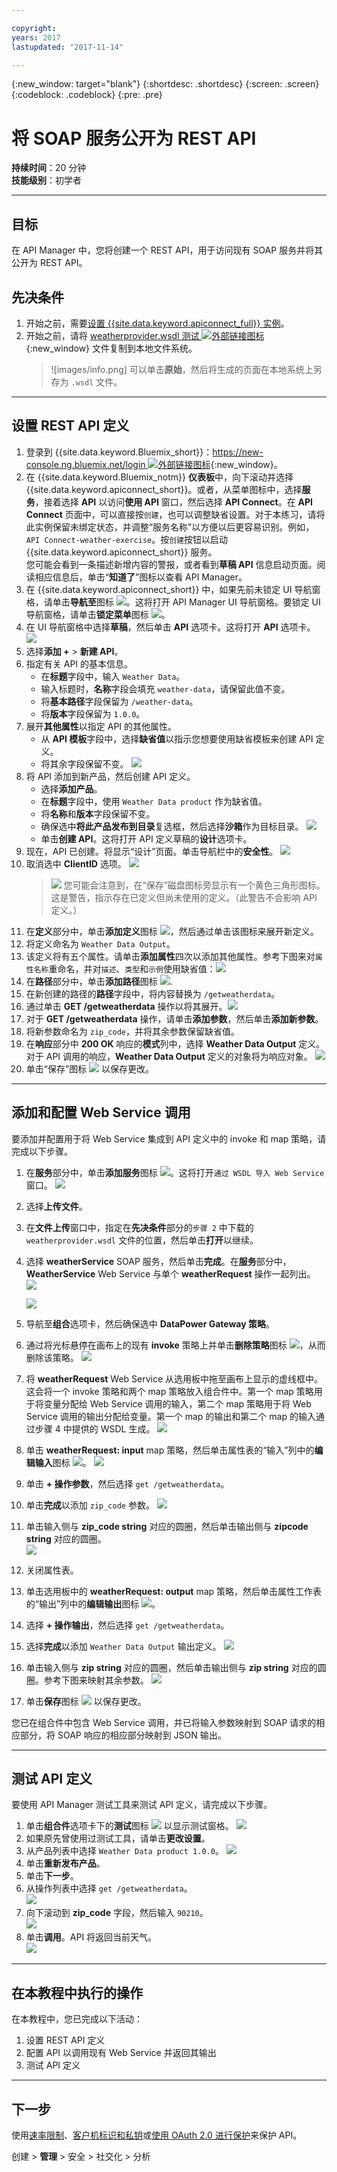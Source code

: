 ```yaml
---

copyright:
years: 2017
lastupdated: "2017-11-14"

---
```


{:new_window: target="blank"}
{:shortdesc: .shortdesc}
{:screen: .screen}
{:codeblock: .codeblock}
{:pre: .pre}
 

# 将 SOAP 服务公开为 REST API
**持续时间**：20 分钟  
**技能级别**：初学者  

---
## 目标
在 API Manager 中，您将创建一个 REST API，用于访问现有 SOAP 服务并将其公开为 REST API。

## 先决条件
1. 开始之前，需要[设置 {{site.data.keyword.apiconnect_full}} 实例](tut_prereq_set_up_apic_instance.html)。
2. 开始之前，请将 [weatherprovider.wsdl 测试 ![外部链接图标](../../../icons/launch-glyph.svg "外部链接图标")](https://raw.githubusercontent.com/IBM-Bluemix-Docs/apiconnect/master/tutorials/weatherprovider.wsdl){:new_window} 文件复制到本地文件系统。
	>![images/info.png]
	>可以单击**原始**，然后将生成的页面在本地系统上另存为 `.wsdl` 文件。

---
## 设置 REST API 定义
1. 登录到 {{site.data.keyword.Bluemix_short}}：[https://new-console.ng.bluemix.net/login ![外部链接图标](../../../icons/launch-glyph.svg "外部链接图标")](https://new-console.ng.bluemix.net/login){:new_window}。
2. 在 {{site.data.keyword.Bluemix_notm}} **仪表板**中，向下滚动并选择 {{site.data.keyword.apiconnect_short}}。或者，从菜单图标中，选择**服务**，接着选择 **API** 以访问**使用 API** 窗口，然后选择 **API Connect**。在 **API Connect** 页面中，可以直接按`创建`，也可以调整缺省设置。对于本练习，请将此实例保留未绑定状态，并调整“服务名称”以方便以后更容易识别。例如，`API Connect-weather-exercise`。按`创建`按钮以启动 {{site.data.keyword.apiconnect_short}} 服务。  
您可能会看到一条描述新增内容的警报，或者看到**草稿 API** 信息启动页面。阅读相应信息后，单击“**知道了**”图标以查看 API Manager。
3. 在 {{site.data.keyword.apiconnect_short}} 中，如果先前未锁定 UI 导航窗格，请单击**导航至**图标 ![](images/navigate-to.png)。这将打开 API Manager UI 导航窗格。要锁定 UI 导航窗格，请单击**锁定菜单**图标 ![](images/pinned.png)。
4. 在 UI 导航窗格中选择**草稿**，然后单击 **API** 选项卡。这将打开 **API** 选项卡。
	![](images/drafts-api-1.png)
5. 选择**添加 +** > **新建 API**。
6. 指定有关 API 的基本信息。
	- 在**标题**字段中，输入 `Weather Data`。
	- 输入标题时，**名称**字段会填充 `weather-data`，请保留此值不变。	
	- 将**基本路径**字段保留为 `/weather-data`。
	- 将**版本**字段保留为 `1.0.0`。
7. 展开**其他属性**以指定 API 的其他属性。
	- 从 **API 模板**字段中，选择**缺省值**以指示您想要使用缺省模板来创建 API 定义。
	- 将其余字段保留不变。
	![](images/new-api-1.png)
8. 将 API 添加到新产品，然后创建 API 定义。
	- 选择**添加产品**。
	- 在**标题**字段中，使用 `Weather Data product` 作为缺省值。
	- 将**名称**和**版本**字段保留不变。
	- 确保选中**将此产品发布到目录**复选框，然后选择**沙箱**作为目标目录。
	![](images/new-api-2.png)
	- 单击**创建 API**。这将打开 API 定义草稿的**设计**选项卡。
9. 现在，API 已创建。将显示“设计”页面。单击导航栏中的**安全性**。
![](images/api-security-1.png)
10. 取消选中 **ClientID** 选项。
![](images/api-security-2.png)
	>![](images/info.png)
	>您可能会注意到，在“保存”磁盘图标旁显示有一个黄色三角形图标。这是警告，指示存在已定义但尚未使用的定义。（此警告不会影响 API 定义。）
11. 在**定义**部分中，单击**添加定义**图标 ![](images/add-icon.png)，然后通过单击该图标来展开新定义。
12. 将定义命名为 `Weather Data Output`。
13. 该定义将有五个属性。请单击**添加属性**四次以添加其他属性。参考下图来对`属性名称`重命名，并对`描述`、`类型`和`示例`使用缺省值：![](images/definition-new-1.png)
14. 在**路径**部分中，单击**添加路径**图标 ![](images/add-icon.png).
15. 在新创建的路径的**路径**字段中，将内容替换为 `/getweatherdata`。
16. 通过单击 **GET /getweatherdata** 操作以将其展开。![](images/path-new-1.png)
17. 对于 **GET /getweatherdata** 操作，请单击**添加参数**，然后单击**添加新参数**。
18. 将新参数命名为 `zip_code`，并将其余参数保留缺省值。
19. 在**响应**部分中 **200 OK** 响应的**模式**列中，选择 **Weather Data Output** 定义。对于 API 调用的响应，**Weather Data Output** 定义的对象将为响应对象。
	![](images/path-new-2.png)
20. 单击“保存”图标 ![](images/save-icon.png) 以保存更改。

---
## 添加和配置 Web Service 调用
要添加并配置用于将 Web Service 集成到 API 定义中的 invoke 和 map 策略，请完成以下步骤。
1. 在**服务**部分中，单击**添加服务**图标 ![](images/add-icon.png)。这将打开`通过 WSDL 导入 Web Service` 窗口。
	![](images/upload-file-1.png)
2. 选择**上传文件**。
3. 在**文件上传**窗口中，指定在**先决条件**部分的`步骤 2` 中下载的 `weatherprovider.wsdl` 文件的位置，然后单击**打开**以继续。
4. 选择 **weatherService** SOAP 服务，然后单击**完成**。在**服务**部分中，**WeatherService** Web Service 与单个 **weatherRequest** 操作一起列出。
	![](images/upload-file-2.png)

	![](images/services-add-1.png)	
5. 导航至**组合**选项卡，然后确保选中 **DataPower Gateway 策略**。
6. 通过将光标悬停在画布上的现有 **invoke** 策略上并单击**删除策略**图标 ![](images/delete-icon.png)，从而删除该策略。
	![](images/delete-invoke-1.png)	
7. 将 **weatherRequest** Web Service 从选用板中拖至画布上显示的虚线框中。这会将一个 invoke 策略和两个 map 策略放入组合件中。第一个 map 策略用于将变量分配给 Web Service 调用的输入，第二个 map 策略用于将 Web Service 调用的输出分配给变量。第一个 map 的输出和第二个 map 的输入通过步骤 4 中提供的 WSDL 生成。
	![](images/services-add-2.png)	
8. 单击 **weatherRequest: input** map 策略，然后单击属性表的“输入”列中的**编辑输入**图标 ![](images/edit-icon.png)。
	![](images/services-add-3.png)	
9. 单击 **+ 操作参数**，然后选择 `get /getweatherdata`。
10. 单击**完成**以添加 `zip_code` 参数。
	![](images/webservice-input-1.png)
11. 单击输入侧与 **zip_code string** 对应的圆圈，然后单击输出侧与 **zipcode string** 对应的圆圈。  
	![](images/webservice-input-2.png)
12. 关闭属性表。
13. 单击选用板中的 **weatherRequest: output** map 策略，然后单击属性工作表的“输出”列中的**编辑输出**图标 ![](images/edit-icon.png)。
14. 选择 **+ 操作输出**，然后选择 `get /getweatherdata`。
15. 选择**完成**以添加 `Weather Data Output` 输出定义。
	![](images/webservice-output-1.png)
16. 单击输入侧与 **zip string** 对应的圆圈，然后单击输出侧与 **zip string** 对应的圆圈。参考下图来映射其余参数。
	![](images/webservice-output-2.png)
17. 单击**保存**图标 ![](images/save-icon.png) 以保存更改。

您已在组合件中包含 Web Service 调用，并已将输入参数映射到 SOAP 请求的相应部分，将 SOAP 响应的相应部分映射到 JSON 输出。

---
## 测试 API 定义
要使用 API Manager 测试工具来测试 API 定义，请完成以下步骤。
1. 单击**组合件**选项卡下的**测试**图标 ![](images/test-icon.png) 以显示测试窗格。
	![](images/test-pane-1.png)
2. 如果原先曾使用过测试工具，请单击**更改设置**。
3. 从产品列表中选择 `Weather Data product 1.0.0`。
	![](images/choose-product-1.png)
4. 单击**重新发布产品**。
5. 单击**下一步**。
6. 从操作列表中选择 `get /getweatherdata`。  
	![](images/select-operation-1.png)
7. 向下滚动到 **zip_code** 字段，然后输入 `90210`。  
	![](images/test-api-1.png)
8. 单击**调用**。API 将返回当前天气。  
	![](images/test-api-2.png)

---
## 在本教程中执行的操作
在本教程中，您已完成以下活动：
1. 设置 REST API 定义
2. 配置 API 以调用现有 Web Service 并返回其输出
3. 测试 API 定义

---

## 下一步

使用[速率限制](tut_rate_limit.html)、[客户机标识和私钥](tut_secure_landing.html)或[使用 OAuth 2.0 进行保护](tut_secure_oauth_2.html)来保护 API。

创建 > **管理** > 安全 > 社交化 > 分析

[important]: ./images/important.png "重要信息！"
[info]: ./images/info.png "参考信息"
[troubleshooting]: ./images/troubleshooting.png "故障诊断" 
